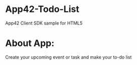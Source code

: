 App42-Todo-List
================

App42 Client SDK sample for HTML5

# About App:

Create your upcoming event or task and make your to-do list
